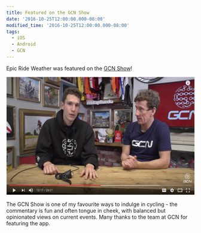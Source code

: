 ```yaml
---
title: Featured on the GCN Show
date: '2016-10-25T12:00:00.000-08:00'
modified_time: '2016-10-25T12:00:00.000-08:00'
tags:
  - iOS
  - Android
  - GCN
---
```


Epic Ride Weather was featured on the [GCN Show](https://www.youtube.com/watch?v=-aSCBcGdNG0&t=13m5s)!

<img src="/epic-ride-weather/images/gcn-show.png" class="bottom-buffer" onclick="document.getElementById('gcnshow').style.display='block'; this.style.display='none'" style="cursor:pointer"  height="315" width="560"/>
<iframe class="bottom-buffer" id="gcnshow" height="315" width="560" src="https://www.youtube.com/embed/-aSCBcGdNG0?start=788&autoplay=1" frameborder="0" style="display:none;" allowfullscreen></iframe>

The GCN Show is one of my favourite ways to indulge in cycling - the commentary is fun and often tongue in cheek, with balanced but opinionated views on current events.  Many thanks to the team at GCN for featuring the app.
